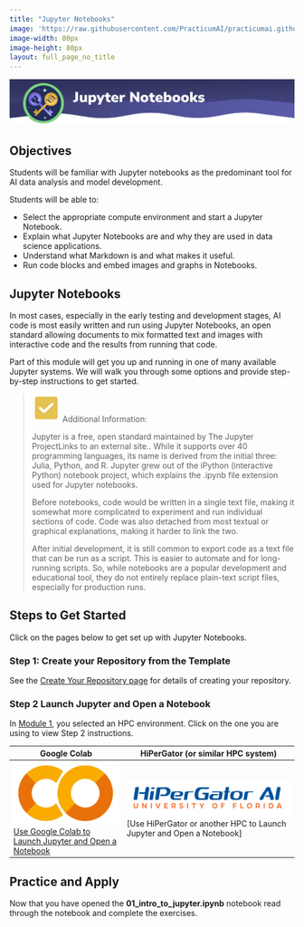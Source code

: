 ```yaml
---
title: "Jupyter Notebooks"
image: 'https://raw.githubusercontent.com/PracticumAI/practicumai.github.io/main/images/icons/practicumai_computing_for_ai.png'
image-width: 80px
image-height: 80px
layout: full_page_no_title
---
```


![Jupyter Notebooks banner](/images/M2_jupyter_notebooks_banner.png)


## Objectives

Students will be familiar with Jupyter notebooks as the predominant tool for AI data analysis and model development. 

Students will be able to:

* Select the appropriate compute environment and start a Jupyter Notebook.
* Explain what Jupyter Notebooks are and why they are used in data science applications.
* Understand what Markdown is and what makes it useful.
* Run code blocks and embed images and graphs in Notebooks.

## Jupyter Notebooks

In most cases, especially in the early testing and development stages, AI code is most easily written and run using Jupyter Notebooks, an open standard allowing documents to mix formatted text and images with interactive code and the results from running that code.

Part of this module will get you up and running in one of many available Jupyter systems. We will walk you through some options and provide step-by-step instructions to get started.

> ![Information icon](/images/icons/tip.png) Additional Information:
>
> Jupyter is a free, open standard maintained by The Jupyter ProjectLinks to an external site.. While it supports over 40 programming languages, its name is derived from the initial three: Julia, Python, and R. Jupyter grew out of the iPython (interactive Python) notebook project, which explains the .ipynb file extension used for Jupyter notebooks.
>
> Before notebooks, code would be written in a single text file, making it somewhat more complicated to experiment and run individual sections of code. Code was also detached from most textual or graphical explanations, making it harder to link the two.
>
> After initial development, it is still common to export code as a text file that can be run as a script. This is easier to automate and for long-running scripts. So, while notebooks are a popular development and educational tool, they do not entirely replace plain-text script files, especially for production runs.

## Steps to Get Started

Click on the pages below to get set up with Jupyter Notebooks.

### Step 1: Create your Repository from the Template

See the [Create Your Repository page](/computing_for_ai/02.1_creat_repo/) for details of creating your repository.

### Step 2 Launch Jupyter and Open a Notebook

In [Module 1](/computing_for_ai/01_the_tools_for_ai/), you selected an HPC environment. Click on the one you are using to view Step 2 instructions.

Google Colab | HiPerGator (or similar HPC system)
-------------|-----------------------------------
[![Google Colab icon](/images/icons/Google_Colaboratory_Logo-cropped.png)](/computing_for_ai/02.2_colab_notebook/)<br>[Use Google Colab to Launch Jupyter and Open a Notebook](/computing_for_ai/02.2_colab_notebook/) | [![HiPerGator-AI icon](/images/icons/hpg_AI_logo_blue-orange.png)](/computing_for_ai/02.2_hipergator_notebook/)<br>[Use HiPerGator or another HPC to Launch Jupyter and Open a Notebook]

## Practice and Apply

Now that you have opened the **01_intro_to_jupyter.ipynb** notebook read through the notebook and complete the exercises.
